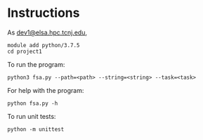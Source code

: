 # Instructions

As dev1@elsa.hpc.tcnj.edu,
```
module add python/3.7.5
cd project1
```

To run the program:
```
python3 fsa.py --path=<path> --string=<string> --task=<task>
```

For help with the program:
```
python fsa.py -h
```

To run unit tests:
```
python -m unittest
```
